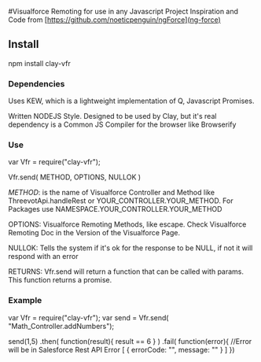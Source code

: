 #Visualforce Remoting for use in any Javascript Project
Inspiration and Code from [https://github.com/noeticpenguin/ngForce](ng-force)

## Install
npm install clay-vfr

### Dependencies
Uses KEW, which is a lightweight implementation of Q, Javascript Promises.

Written NODEJS Style. Designed to be used by Clay, but it's real dependency is a Common JS Compiler for the browser like Browserify

### Use
var Vfr = require("clay-vfr");

Vfr.send( METHOD, OPTIONS, NULLOK )

*METHOD*: is the name of Visualforce Controller and Method like ThreevotApi.handleRest or YOUR_CONTROLLER.YOUR_METHOD. For Packages use NAMESPACE.YOUR_CONTROLLER.YOUR_METHOD

OPTIONS: Visualforce Remoting Methods, like escape. Check Visualforce Remoting Doc in the Version of the Visualforce Page.

NULLOK: Tells the system if it's ok for the response to be NULL, if not it will respond with an error

RETURNS: Vfr.send will return a function that can be called with params. This function returns a promise.

### Example
var Vfr = require("clay-vfr");
var send = Vfr.send( "Math_Controller.addNumbers");

send(1,5)
.then( function(result){ result == 6 } )
.fail( function(error){
  //Error will be in Salesforce Rest API Error [ { errorCode: "", message: "" } ]
})
